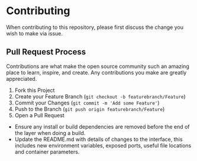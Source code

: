 # Contributing

When contributing to this repository, please first discuss the change you wish to make via issue.

## Pull Request Process

Contributions are what make the open source community such an amazing place
to learn, inspire, and create. Any contributions you make are greatly appreciated.

1. Fork this Project
2. Create your Feature Branch (`git checkout -b featurebranch/Feature`)
3. Commit your Changes (`git commit -m 'Add some Feature'`)
4. Push to the Branch (`git push origin featurebranch/Feature`)
5. Open a Pull Request

- Ensure any install or build dependencies are removed before the end of the layer when doing a build.
- Update the README.md with details of changes to the interface, this includes new environment variables,
  exposed ports, useful file locations and container parameters.
